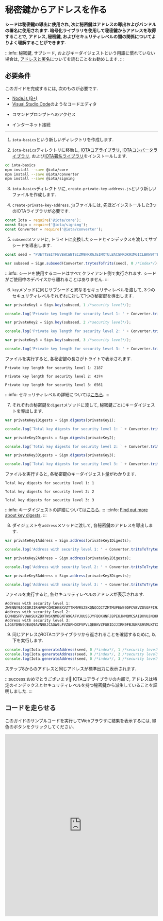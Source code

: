 # 秘密鍵からアドレスを作る
<!-- # Derive addresses from private keys -->

**シードは秘密鍵の導出に使用され, 次に秘密鍵はアドレスの導出およびバンドルの署名に使用されます. 暗号化ライブラリを使用して秘密鍵からアドレスを取得することで, アドレス, 秘密鍵, およびセキュリティレベルの間の関係についてよりよく理解することができます.**
<!-- **Seeds are used to derive private keys, and in turn, a private key is used to derive addresses and sign bundles. By using the cryptography library to derive addresses from private keys, you can gain a better understanding of the relationship among addresses, private keys, and security levels.** -->

:::info:
秘密鍵, サブシード, およびキーダイジェストという用語に慣れていない場合は, [アドレスと署名](../concepts/addresses-and-signatures.md)についてを読むことをお勧めします.
:::
<!-- :::info: -->
<!-- If you're unfamiliar with the terms private key, subseed, and key digest, we recommend [reading about addresses and signatures](../concepts/addresses-and-signatures.md). -->
<!-- ::: -->

## 必要条件
<!-- ## Prerequisites -->

このガイドを完成するには, 次のものが必要です.
<!-- To complete this guide, you need the following: -->

* [Node.js (8+)](https://nodejs.org/en/)
* [Visual Studio Code](https://code.visualstudio.com/Download)のようなコードエディタ
<!-- * A code editor such as [Visual Studio Code](https://code.visualstudio.com/Download) -->
* コマンドプロンプトへのアクセス
<!-- * Access to a command prompt -->
* インターネット接続
<!-- * An Internet connection -->

---

1. `iota-basics`という新しいディレクトリを作成します.
<!-- 1. Create a new directory called `iota-basics` -->

2. `iota-basics`ディレクトリに移動し, [IOTAコアライブラリ](https://github.com/iotaledger/iota.js/tree/next/packages/core), [IOTAコンバータライブラリ](https://github.com/iotaledger/iota.js/tree/next/packages/converter), および[IOTA署名ライブラリ](https://github.com/iotaledger/iota.js/tree/next/packages/signing)をインストールします.
<!-- 2. Change into the `iota-basics` directory, and install the [IOTA core library](https://github.com/iotaledger/iota.js/tree/next/packages/core), the [IOTA converter library](https://github.com/iotaledger/iota.js/tree/next/packages/converter), and the [IOTA signing library](https://github.com/iotaledger/iota.js/tree/next/packages/signing) -->

  ```bash
  cd iota-basics
  npm install --save @iota/core
  npm install --save @iota/converter
  npm install --save @iota/signing
  ```

3. `iota-basics`ディレクトリに, `create-private-key-address.js`という新しいファイルを作成します.
<!-- 3. In the `iota-basics` directory, create a new file called `create-private-key-address.js` -->

4. `create-private-key-address.js`ファイルには, 先ほどインストールした3つのIOTAライブラリが必要です.
<!-- 4. In the `create-private-key-address.js` file, require the IOTA libraries -->

  ```js
  const Iota = require('@iota/core');
  const Sign = require('@iota/signing');
  const Converter = require('@iota/converter');
  ```

5. `subseed`メソッドに, トライトに変換したシードとインデックスを渡してサブシードを導出します.
<!-- 5. Derive a subseed by passing a seed in trits and an index to the `subseed()` method -->

  ```js
  const seed = "PUETTSEITFEVEWCWBTSIZM9NKRGJEIMXTULBACGFRQK9IMGICLBKW9TTEVSDQMGWKBXPVCBMMCXWMNPDX";

  var subseed = Sign.subseed(Converter.trytesToTrits(seed), 0 /*index*/);
  ```

  :::info:
  シードを使用するコードはすべてクライアント側で実行されます. シードがご使用中のデバイスから離れることはありません.
  :::
  <!-- :::info: -->
  <!-- Any code that uses a seed is executed on the client side. Your seed never leaves your device. -->
  <!-- ::: -->

6. `key`メソッドに同じサブシードと異なるセキュリティレベルを渡して, 3つのセキュリティレベルそれぞれに対して1つの秘密鍵を導出します.
<!-- 6. Derive one private key for each of the three security levels by passing the same subseed and a different security level to the `key()` method -->

  ```js
  var privateKey1 = Sign.key(subseed, 1 /*security level*/);

  console.log('Private key length for security level 1: ' + Converter.tritsToTrytes(privateKey1).length);

  var privateKey2 = Sign.key(subseed, 2 /*security level*/);

  console.log('Private key length for security level 2: ' + Converter.tritsToTrytes(privateKey2).length);

  var privateKey3 = Sign.key(subseed, 3 /*security level*/);

  console.log('Private key length for security level 3: ' + Converter.tritsToTrytes(privateKey3).length);
  ```

  ファイルを実行すると, 各秘密鍵の長さがトライトで表示されます.
  <!-- When you execute the file, you should see the length of each private key in trytes: -->

  ```console
  Private key length for security level 1: 2187

  Private key length for security level 2: 4374

  Private key length for security level 3: 6561
  ```

  :::info:
  セキュリティレベルの詳細については[こちら](../references/security-levels.md).
  :::
  <!-- :::info: -->
  <!-- [Find out more about security levels](../references/security-levels.md). -->
  <!-- ::: -->

7. それぞれの秘密鍵を`digest`メソッドに渡して, 秘密鍵ごとにキーダイジェストを導出します.
<!-- 7. Derive the key digests for each private key by passing each one to the `digests()` method -->

  ```js
  var privateKey1Digests = Sign.digests(privateKey1);

  console.log(`Total key digests for security level 1: ` + Converter.tritsToTrytes(privateKey1Digests).length/81);

  var privateKey2Digests = Sign.digests(privateKey2);

  console.log(`Total key digests for security level 2: ` + Converter.tritsToTrytes(privateKey2Digests).length/81);

  var privateKey3Digests = Sign.digests(privateKey3);

  console.log(`Total key digests for security level 3: ` + Converter.tritsToTrytes(privateKey3Digests).length/81);
  ```

  ファイルを実行すると, 各秘密鍵のキーダイジェスト量がわかります.
  <!-- When you execute the file, you should see the amount of key digests for each private key: -->

  ```console
  Total key digests for security level 1: 1

  Total key digests for security level 2: 2

  Total key digests for security level 3: 3
  ```

  :::info:
  キーダイジェストの詳細については[こちら](../concepts/addresses-and-signatures.md).
  :::
  :::info:
  [Find out more about key digests](../concepts/addresses-and-signatures.md).
  :::

8. ダイジェストを`address`メソッドに渡して, 各秘密鍵のアドレスを導出します.
<!-- 8. Derive an address for each private key by passing the digests to the `address()` method -->

  ```js
  var privateKey1Address = Sign.address(privateKey1Digests);

  console.log('Address with security level 1: ' + Converter.tritsToTrytes(privateKey1Address));

  var privateKey2Address = Sign.address(privateKey2Digests);

  console.log('Address with security level 2: ' + Converter.tritsToTrytes(privateKey2Address));

  var privateKey3Address = Sign.address(privateKey3Digests);

  console.log('Address with security level 3: ' + Converter.tritsToTrytes(privateKey3Address));
  ```

  ファイルを実行すると, 各セキュリティレベルのアドレスが表示されます.
  <!-- When you execute the file, you should see the addresses for each security level: -->

  ```console
  Address with security level 1: ZWENNY9JOIQRJIRHV9PCQMCHKBXVZTTKMVRSZSKQNQCQCTZMTMUPEWE9DPCVBVZOVGFFI9JYLTIFXGJAX
  Address with security level 2: ECMHBSFPVUWHSUXZBXTWSKNMBGNTW9GAFVJUUSSJYFBOKHNFJBPEKJNMQMCSAIBXVUJNQKUBFUXPEIY9B
  Address with security level 3: LJGSYD9N9JEAQ9AVN9BJCAOW9LFVZGFHOXFVFVLQEBKVZFGBIDJJIRK9FBJUKRS9VMUXTCXBRIOOEMQJ9
  ```

9. 同じアドレスがIOTAコアライブラリから返されることを確認するために, 以下を実行します.
<!-- 9. To check that the same addresses would be returned from the IOTA core library, do the following: -->

  ```js
  console.log(Iota.generateAddress(seed, 0 /*index*/, 1 /*security level*/));
  console.log(Iota.generateAddress(seed, 0 /*index*/, 2 /*security level*/));
  console.log(Iota.generateAddress(seed, 0 /*index*/, 3 /*security level*/));
  ```

  ステップ8からのアドレスと同じアドレスが標準出力に表示されます.
  <!-- You should see the same addresses in the output as those from step 8. -->

:::success:おめでとうございます:tada:
IOTAコアライブラリの内部で, アドレスは特定のインデックスとセキュリティレベルを持つ秘密鍵から派生していることを証明しました.
:::
<!-- :::success:Congratulations :tada: -->
<!-- You've proven that, under the hood of the IOTA core library, addresses are derived from private keys with a certain index and security level. -->
<!-- ::: -->

## コードを走らせる
<!-- ## Run the code -->

このガイドのサンプルコードを実行してWebブラウザに結果を表示するには, 緑色のボタンをクリックしてください.
<!-- Click the green button to run the sample code in this guide and see the results in the web browser. -->

<iframe height="600px" width="100%" src="https://repl.it/@jake91/Derive-addresses-from-private-keys?lite=true" scrolling="no" frameborder="no" allowtransparency="true" allowfullscreen="true" sandbox="allow-forms allow-pointer-lock allow-popups allow-same-origin allow-scripts allow-modals"></iframe>
